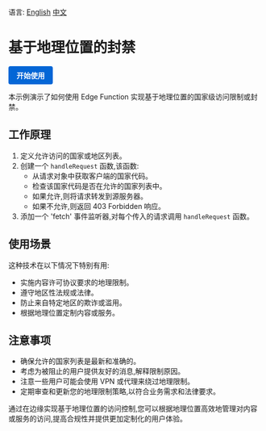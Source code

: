 <div align="left">
  语言:
  <a title="英文" href="README.md">English</a>
  <a title="中文" href="README.zh-CN.md">中文</a>
</div>

# 基于地理位置的封禁

<a href="https://edgeone.ai/products/function" style="display: inline-block; background-color: #0366d6; color: white; padding: 8px 16px; text-decoration: none; border-radius: 4px; font-weight: bold;">开始使用</a>

本示例演示了如何使用 Edge Function 实现基于地理位置的国家级访问限制或封禁。

## 工作原理

1. 定义允许访问的国家或地区列表。
2. 创建一个 `handleRequest` 函数,该函数:
   - 从请求对象中获取客户端的国家代码。
   - 检查该国家代码是否在允许的国家列表中。
   - 如果允许,则将请求转发到源服务器。
   - 如果不允许,则返回 403 Forbidden 响应。
3. 添加一个 'fetch' 事件监听器,对每个传入的请求调用 `handleRequest` 函数。

## 使用场景

这种技术在以下情况下特别有用:

- 实施内容许可协议要求的地理限制。
- 遵守地区性法规或法律。
- 防止来自特定地区的欺诈或滥用。
- 根据地理位置定制内容或服务。

## 注意事项

- 确保允许的国家列表是最新和准确的。
- 考虑为被阻止的用户提供友好的消息,解释限制原因。
- 注意一些用户可能会使用 VPN 或代理来绕过地理限制。
- 定期审查和更新您的地理限制策略,以符合业务需求和法律要求。

通过在边缘实现基于地理位置的访问控制,您可以根据地理位置高效地管理对内容或服务的访问,提高合规性并提供更加定制化的用户体验。